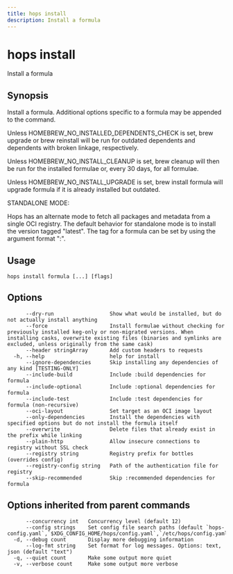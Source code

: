 ```yaml
---
title: hops install
description: Install a formula
---
```


<!--
This documentation is auto generated by a script.
Please do not edit this file directly.
-->

<!-- markdownlint-disable-next-line single-title -->
# hops install

Install a formula

## Synopsis

Install a formula. Additional options specific to a formula may be appended to the command.

Unless HOMEBREW_NO_INSTALLED_DEPENDENTS_CHECK is set, brew upgrade or brew
reinstall will be run for outdated dependents and dependents with broken
linkage, respectively.

Unless HOMEBREW_NO_INSTALL_CLEANUP is set, brew cleanup will then be run for
the installed formulae or, every 30 days, for all formulae.

Unless HOMEBREW_NO_INSTALL_UPGRADE is set, brew install formula will
upgrade formula if it is already installed but outdated.

STANDALONE MODE:

Hops has an alternate mode to fetch all packages and metadata from a single OCI registry.
The default behavior for standalone mode is to install the version tagged "latest".
The tag for a formula can be set by using the argument format "<formula>:<tag>".


## Usage

```plaintext
hops install formula [...] [flags]
```

## Options

```plaintext
      --dry-run                  Show what would be installed, but do not actually install anything
      --force                    Install formulae without checking for previously installed keg-only or non-migrated versions. When installing casks, overwrite existing files (binaries and symlinks are excluded, unless originally from the same cask)
      --header stringArray       Add custom headers to requests
  -h, --help                     help for install
      --ignore-dependencies      Skip installing any dependencies of any kind [TESTING-ONLY]
      --include-build            Include :build dependencies for formula
      --include-optional         Include :optional dependencies for formula
      --include-test             Include :test dependencies for formula (non-recursive)
      --oci-layout               Set target as an OCI image layout
      --only-dependencies        Install the dependencies with specified options but do not install the formula itself
      --overwrite                Delete files that already exist in the prefix while linking
      --plain-http               Allow insecure connections to registry without SSL check
      --registry string          Registry prefix for bottles (overrides config)
      --registry-config string   Path of the authentication file for registry
      --skip-recommended         Skip :recommended dependencies for formula
```

## Options inherited from parent commands

```plaintext
      --concurrency int   Concurrency level (default 12)
      --config strings    Set config file search paths (default `hops-config.yaml`,`$XDG_CONFIG_HOME/hops/config.yaml`,`/etc/hops/config.yaml`)
  -d, --debug count       Display more debugging information
      --log-fmt string    Set format for log messages. Options: text, json (default "text")
  -q, --quiet count       Make some output more quiet
  -v, --verbose count     Make some output more verbose
```
